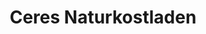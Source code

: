 ---
title: "Ceres Naturkostladen"
url: /wangen-im-allgaeu/ceres-naturkostladen/
shop: Supermarkt
---